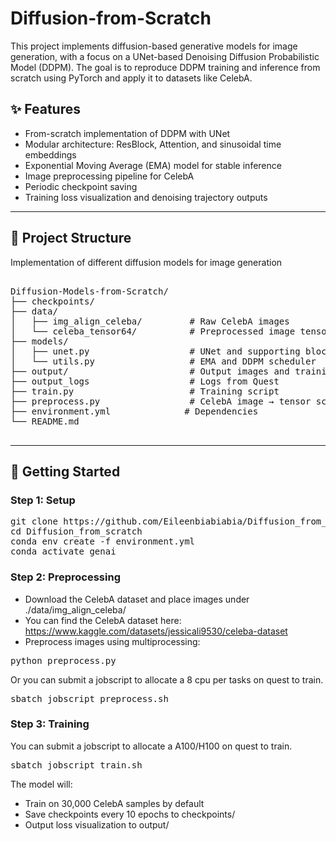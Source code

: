 # Diffusion-from-Scratch

This project implements diffusion-based generative models for image generation, with a focus on a UNet-based Denoising Diffusion Probabilistic Model (DDPM). The goal is to reproduce DDPM training and inference from scratch using PyTorch and apply it to datasets like CelebA.

## ✨ Features

- From-scratch implementation of DDPM with UNet
- Modular architecture: ResBlock, Attention, and sinusoidal time embeddings
- Exponential Moving Average (EMA) model for stable inference
- Image preprocessing pipeline for CelebA
- Periodic checkpoint saving
- Training loss visualization and denoising trajectory outputs

---


## 📁 Project Structure
Implementation of different diffusion models for image generation 
<pre>

Diffusion-Models-from-Scratch/
├── checkpoints/
├── data/
│   ├── img_align_celeba/         # Raw CelebA images
│   └── celeba_tensor64/          # Preprocessed image tensors
├── models/
│   ├── unet.py                   # UNet and supporting blocks
│   └── utils.py                  # EMA and DDPM scheduler
├── output/                       # Output images and training loss
├── output_logs                   # Logs from Quest
├── train.py                      # Training script
├── preprocess.py                 # CelebA image → tensor script
├── environment.yml              # Dependencies
└── README.md

</pre>
---

## 🚀 Getting Started

### Step 1: Setup
<pre>
git clone https://github.com/Eileenbiabiabia/Diffusion_from_scratch.git
cd Diffusion_from_scratch
conda env create -f environment.yml
conda activate genai
</pre>
### Step 2: Preprocessing
- Download the CelebA dataset and place images under ./data/img_align_celeba/
- You can find the CelebA dataset here: https://www.kaggle.com/datasets/jessicali9530/celeba-dataset
- Preprocess images using multiprocessing: 
<pre>
python preprocess.py
</pre>
Or you can submit a jobscript to allocate a 8 cpu per tasks on quest to train. 
<pre>
sbatch jobscript_preprocess.sh
</pre>

### Step 3: Training
You can submit a jobscript to allocate a A100/H100 on quest to train. 
<pre>
sbatch jobscript_train.sh
</pre>
The model will:
- Train on 30,000 CelebA samples by default
- Save checkpoints every 10 epochs to checkpoints/
- Output loss visualization to output/
